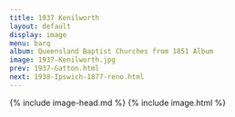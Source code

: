 ```yaml
---
title: 1937 Kenilworth
layout: default
display: image
menu: barq
album: Queensland Baptist Churches from 1851 Album
image: 1937-Kenilworth.jpg
prev: 1937-Gatton.html
next: 1938-Ipswich-1877-reno.html
---
```

{% include image-head.md %}
{% include image.html %}